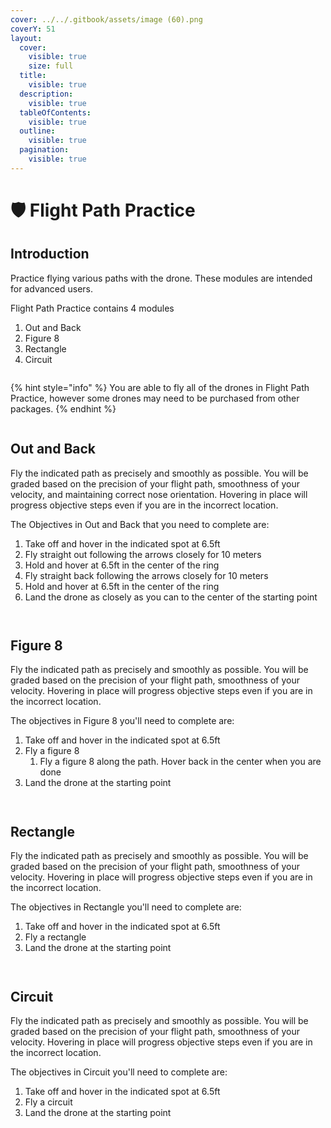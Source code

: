 ```yaml
---
cover: ../../.gitbook/assets/image (60).png
coverY: 51
layout:
  cover:
    visible: true
    size: full
  title:
    visible: true
  description:
    visible: true
  tableOfContents:
    visible: true
  outline:
    visible: true
  pagination:
    visible: true
---
```


# 🛡️ Flight Path Practice

## Introduction

Practice flying various paths with the drone.  These modules are intended for advanced users.

Flight Path Practice contains 4 modules

1. Out and Back
2. Figure 8
3. Rectangle
4. Circuit

<figure><img src="../../.gitbook/assets/image (26) (1).png" alt=""><figcaption></figcaption></figure>

{% hint style="info" %}
You are able to fly all of the drones in Flight Path Practice, however some drones may need to be purchased from other packages.
{% endhint %}

<figure><img src="../../.gitbook/assets/image (1) (1) (1) (1) (1).png" alt=""><figcaption></figcaption></figure>

## Out and Back

Fly the indicated path as precisely and smoothly as possible.  You will be graded based on the precision of your flight path, smoothness of your velocity, and maintaining correct nose orientation.  Hovering in place will progress objective steps even if you are in the incorrect location.

The Objectives in Out and Back that you need to complete are:

1. Take off and hover in the indicated spot at 6.5ft
2. Fly straight out following the arrows closely for 10 meters
3. Hold and hover at 6.5ft in the center of the ring
4. Fly straight back following the arrows closely for 10 meters
5. Hold and hover at 6.5ft in the center of the ring
6. Land the drone as closely as you can to the center of the starting point

<figure><img src="../../.gitbook/assets/image (2) (1) (1) (1) (1).png" alt=""><figcaption></figcaption></figure>

<figure><img src="../../.gitbook/assets/image (3) (1) (1) (1) (1).png" alt=""><figcaption></figcaption></figure>

## Figure 8

Fly the indicated path as precisely and smoothly as possible.  You will be graded based on the precision of your flight path, smoothness of your velocity.  Hovering in place will progress objective steps even if you are in the incorrect location.

The objectives in Figure 8 you'll need to complete are:

1. Take off and hover in the indicated spot at 6.5ft
2. Fly a figure 8
   1. Fly a figure 8 along the path. Hover back in the center when you are done
3. Land the drone at the starting point

<figure><img src="../../.gitbook/assets/image (4) (1) (1) (1) (1).png" alt=""><figcaption></figcaption></figure>

<figure><img src="../../.gitbook/assets/image (5) (1) (1) (1) (1).png" alt=""><figcaption></figcaption></figure>

## Rectangle

Fly the indicated path as precisely and smoothly as possible.  You will be graded based on the precision of your flight path, smoothness of your velocity.  Hovering in place will progress objective steps even if you are in the incorrect location.

The objectives in Rectangle you'll need to complete are:

1. Take off and hover in the indicated spot at 6.5ft
2. Fly a rectangle
3. Land the drone at the starting point

<figure><img src="../../.gitbook/assets/image (6) (1) (1) (1) (1).png" alt=""><figcaption></figcaption></figure>

<figure><img src="../../.gitbook/assets/image (7) (1) (1) (1).png" alt=""><figcaption></figcaption></figure>

## Circuit

Fly the indicated path as precisely and smoothly as possible.  You will be graded based on the precision of your flight path, smoothness of your velocity.  Hovering in place will progress objective steps even if you are in the incorrect location.

The objectives in Circuit you'll need to complete are:

1. Take off and hover in the indicated spot at 6.5ft
2. Fly a circuit
3. Land the drone at the starting point

<figure><img src="../../.gitbook/assets/image (8) (1) (1) (1).png" alt=""><figcaption></figcaption></figure>

<figure><img src="../../.gitbook/assets/image (9) (1) (1) (1).png" alt=""><figcaption></figcaption></figure>

<figure><img src="../../.gitbook/assets/image (10) (1) (1).png" alt=""><figcaption></figcaption></figure>
